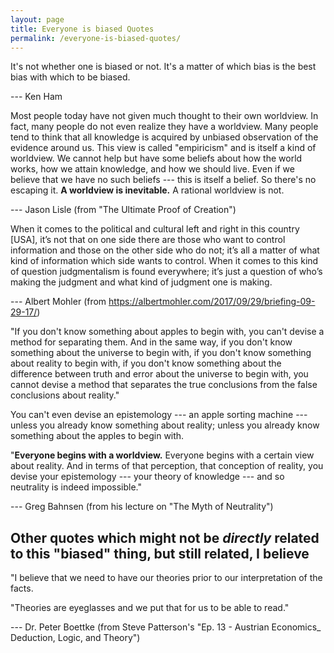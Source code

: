 ```yaml
---
layout: page
title: Everyone is biased Quotes
permalink: /everyone-is-biased-quotes/
---
```



It's not whether one is biased or not. It's a matter of which bias is the best bias with which to be biased.

--- Ken Ham 



Most people today have not given much thought to their own worldview. In fact, many people do not even realize they have a worldview. Many people tend to think that all knowledge is acquired by unbiased observation of the evidence around us. This view is called "empiricism" and is itself a kind of worldview. We cannot help but have some beliefs about how the world works, how we attain knowledge, and how we should live. Even if we believe that we have no such beliefs --- this is itself a belief. So there's no escaping it. **A worldview is inevitable.** A rational worldview is not.

--- Jason Lisle (from "The Ultimate Proof of Creation")



When it comes to the political and cultural left and right in this country [USA], it’s not that on one side there are those who want to control information and those on the other side who do not; it’s all a matter of what kind of information which side wants to control. When it comes to this kind of question judgmentalism is found everywhere; it’s just a question of who’s making the judgment and what kind of judgment one is making.

--- Albert Mohler (from https://albertmohler.com/2017/09/29/briefing-09-29-17/)




"If you don't know something about apples to begin with, you can't devise a method for separating them.
And in the same way, if you don't know something about the universe to begin with, if you don't know something about reality to begin with, if you don't know something about the difference between truth and error about the universe to begin with, you cannot devise a method that separates the true conclusions from the false conclusions about reality."

You can't even devise an epistemology --- an apple sorting machine --- unless you already know something about reality; unless you already know something about the apples to begin with.

"**Everyone begins with a worldview.** Everyone begins with a certain view about reality. And in terms of that perception, that conception of reality, you devise your epistemology ---  your theory of knowledge --- and so neutrality is indeed impossible."

--- Greg Bahnsen (from his lecture on "The Myth of Neutrality")



## Other quotes which might not be _directly_ related to this "biased" thing, but still related, I believe

"I believe that we need to have our theories prior to our interpretation of the facts.

"Theories are eyeglasses and we put that for us to be able to read."

--- Dr. Peter Boettke (from Steve Patterson's "Ep. 13 - Austrian Economics_ Deduction, Logic, and Theory")
